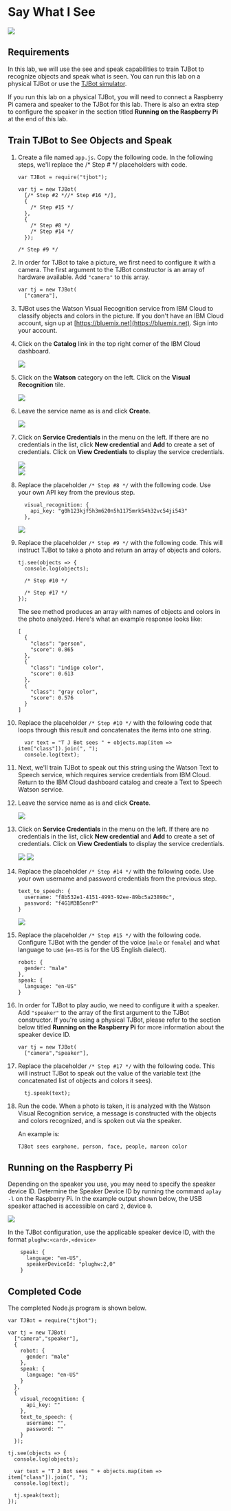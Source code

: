 # Say What I See

![](assets/tjbot.png)

## Requirements

In this lab, we will use the see and speak capabilities to train TJBot to recognize objects and speak what is seen. You can run this lab on a physical TJBot or use the [TJBot simulator](https://ibm.biz/meet-tjbot).

If you run this lab on a physical TJBot, you will need to connect a Raspberry Pi camera and speaker to the TJBot for this lab. There is also an extra step to configure the speaker in the section titled **Running on the Raspberry Pi** at the end of this lab.

## Train TJBot to See Objects and Speak

1. Create a file named `app.js`. Copy the following code. In the following steps, we'll replace the /* Step # */ placeholders with code. 

    ```
    var TJBot = require("tjbot");
    
    var tj = new TJBot(
      [/* Step #2 *//* Step #16 */], 
      {
        /* Step #15 */
      }, 
      {
        /* Step #8 */
        /* Step #14 */
      });
        
    /* Step #9 */
    ```
    
2. In order for TJBot to take a picture, we first need to configure it with a camera. The first argument to the TJBot constructor is an array of hardware available. Add `"camera"` to this array.

    ```
    var tj = new TJBot(
      ["camera"],
    ```

3. TJBot uses the Watson Visual Recognition service from IBM Cloud to classify objects and colors in the picture. If you don't have an IBM Cloud account, sign up at [https://bluemix.net](https://bluemix.net). Sign into your account. 

4. Click on the **Catalog** link in the top right corner of the IBM Cloud dashboard. 

    ![](assets/1.1.png)
    

5. Click on the **Watson** category on the left. Click on the **Visual Recognition** tile.

    ![](assets/1.2.png)

6. Leave the service name as is and click **Create**.

    ![](assets/1.3.png)

7. Click on **Service Credentials** in the menu on the left. If there are no credentials in the list, click **New credential** and **Add** to create a set of credentials. Click on **View Credentials** to display the service credentials.

    ![](assets/1.4.png)	    
    ![](assets/1.5.png)	        

8. Replace the placeholder `/* Step #8 */` with the following code. Use your own API key from the previous step. 

    ```
      visual_recognition: {
        api_key: "g0h123kjf5h3m620n5h1175mrk54h32vc54ji543"
      },   
    ```
    
    ![](assets/1.6.png)    

9. Replace the placeholder `/* Step #9 */` with the following code. 
This will instruct TJBot to take a photo and return an array of objects and colors. 
    
    ```    
    tj.see(objects => {
      console.log(objects);
          
      /* Step #10 */
          
      /* Step #17 */
    });    
    ```

    The see method produces an array with names of objects and colors in the photo analyzed. Here's what an example response looks like:

    ```
    [
      {
        "class": "person",
        "score": 0.865
      },
      {
        "class": "indigo color",
        "score": 0.613
      },
      {
        "class": "gray color",
        "score": 0.576
      }
    ]
    ```

10. Replace the placeholder `/* Step #10 */` with the following code that loops through this result and concatenates the items into one string.
    
    ```
      var text = "T J Bot sees " + objects.map(item => item["class"]).join(", ");
      console.log(text);
    ```

11. Next, we'll train TJBot to speak out this string using the Watson Text to Speech service, which requires service credentials from IBM Cloud. Return to the IBM Cloud dashboard catalog and create a Text to Speech Watson service.

12.	Leave the service name as is and click **Create**.

    ![](assets/1.7.png)

13.	Click on **Service Credentials** in the menu on the left. If there are no credentials in the list, click **New credential** and **Add** to create a set of credentials. Click on **View Credentials** to display the service credentials.

    ![](assets/1.8.png)	
    ![](assets/1.9.png)    

14. Replace the placeholder `/* Step #14 */` with the following code. Use your own username and password credentials from the previous step. 

    ```
    text_to_speech: {
      username: "f8b532e1-4151-4993-92ee-89bc5a23890c",
      password: "f4G1M3B5onrP"
    }
    ```

    ![](assets/1.10.png)   

15. Replace the placeholder `/* Step #15 */` with the following code. Configure TJBot with the gender of the voice (`male` or `female`) and what language to use (`en-US` is for the US English dialect). 

    ```
    robot: {
      gender: "male" 
    },
    speak: {
      language: "en-US" 
    }
    ```     

16. In order for TJBot to play audio, we need to configure it with a speaker. Add `"speaker"` to the array of the first argument to the TJBot constructor. If you're using a physical TJBot, please refer to the section below titled **Running on the Raspberry Pi** for more information about the speaker device ID.

    ```
    var tj = new TJBot(
      ["camera","speaker"], 
    ```
    
17. Replace the placeholder `/* Step #17 */` with the following code. This will instruct TJBot to speak out the value of the variable text (the concatenated list of objects and colors it sees).

    ```
      tj.speak(text);
    ```

18. Run the code. When a photo is taken, it is analyzed with the Watson Visual Recognition service, a message is constructed with the objects and colors recognized, and is spoken out via the speaker.

    An example is:

    `TJBot sees earphone, person, face, people, maroon color`

## Running on the Raspberry Pi

Depending on the speaker you use, you may need to specify the speaker device ID. Determine the Speaker Device ID by running the command `aplay -l` on the Raspberry Pi. In the example output shown below, the USB speaker attached is accessible on card `2`, device `0`.

![](assets/1.11.png)

In the TJBot configuration, use the applicable speaker device ID, with the format `plughw:<card>,<device>`

```
    speak: {
      language: "en-US",
      speakerDeviceId: "plughw:2,0" 
    }
```

## Completed Code

The completed Node.js program is shown below.

```
var TJBot = require("tjbot");

var tj = new TJBot(
  ["camera","speaker"], 
  {
    robot: {
      gender: "male" 
    },
    speak: {
      language: "en-US"
    }
  }, 
  {
    visual_recognition: {
      api_key: ""
    },
    text_to_speech: {
      username: "",
      password: ""
    }
  });
    
tj.see(objects => {
  console.log(objects);
  
  var text = "T J Bot sees " + objects.map(item => item["class"]).join(", ");
  console.log(text);
  
  tj.speak(text);
});
```